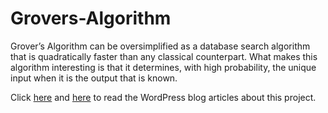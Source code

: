 # Grovers-Algorithm
<p>Grover’s Algorithm can be oversimplified as a database search algorithm that is quadratically faster than any classical counterpart. What makes this algorithm interesting is that it determines, with high probability, the unique input when it is the output that is known.</p>
<p>Click <a href='https://agentanakinai.wordpress.com/2019/08/26/grovers-algorithm-2/'>here</a> and <a href='https://agentanakinai.wordpress.com/2019/08/14/grovers-algorithm/'>here</a> to read the WordPress blog articles about this project.</p>
